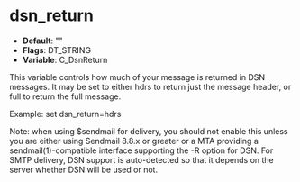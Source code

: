 # dsn_return

- **Default**: ""
- **Flags**: DT_STRING
- **Variable**: C_DsnReturn

This variable controls how much of your message is returned in DSN
messages.  It may be set to either hdrs to return just the
message header, or full to return the full message.

Example:
set dsn_return=hdrs

Note: when using $sendmail for delivery, you should not enable
this unless you are either using Sendmail 8.8.x or greater or a MTA
providing a sendmail(1)-compatible interface supporting the -R option
for DSN. For SMTP delivery, DSN support is auto-detected so that it
depends on the server whether DSN will be used or not.
